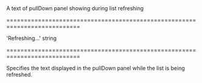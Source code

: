 <!--**
/*-------------------------------------------
    Auto-generated file. Do not modify.
-------------------------------------------

**-->
<!--d-->A text of pullDown panel showing during list refreshing<!--/d-->
===========================================================================
<!--default-->'Refreshing...'<!--/default-->
<!--type-->string<!--/type-->
===========================================================================

<!--shortDescription-->
Specifies the text displayed in the pullDown panel while the list is being refreshed.
<!--/shortDescription-->

<!--fullDescription-->

<!--/fullDescription-->